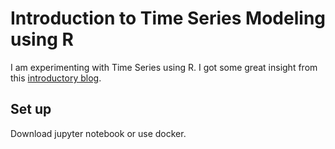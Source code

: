 # Introduction to Time Series Modeling using R

I am experimenting with Time Series using R. I got some great insight from this [introductory blog](https://www.analyticsvidhya.com/blog/2015/12/complete-tutorial-time-series-modeling/).

## Set up
Download jupyter notebook or use docker.
